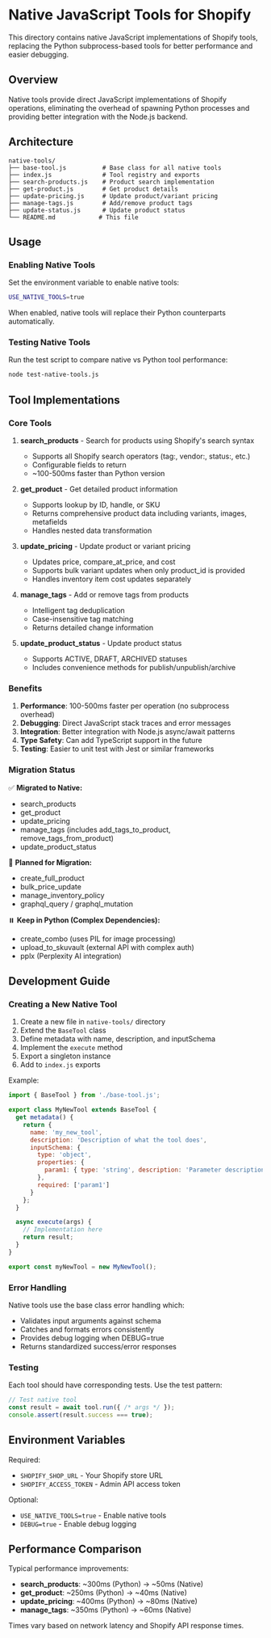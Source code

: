 # Native JavaScript Tools for Shopify

This directory contains native JavaScript implementations of Shopify tools, replacing the Python subprocess-based tools for better performance and easier debugging.

## Overview

Native tools provide direct JavaScript implementations of Shopify operations, eliminating the overhead of spawning Python processes and providing better integration with the Node.js backend.

## Architecture

```
native-tools/
├── base-tool.js          # Base class for all native tools
├── index.js              # Tool registry and exports
├── search-products.js    # Product search implementation
├── get-product.js        # Get product details
├── update-pricing.js     # Update product/variant pricing
├── manage-tags.js        # Add/remove product tags
├── update-status.js      # Update product status
└── README.md            # This file
```

## Usage

### Enabling Native Tools

Set the environment variable to enable native tools:
```bash
USE_NATIVE_TOOLS=true
```

When enabled, native tools will replace their Python counterparts automatically.

### Testing Native Tools

Run the test script to compare native vs Python tool performance:
```bash
node test-native-tools.js
```

## Tool Implementations

### Core Tools

1. **search_products** - Search for products using Shopify's search syntax
   - Supports all Shopify search operators (tag:, vendor:, status:, etc.)
   - Configurable fields to return
   - ~100-500ms faster than Python version

2. **get_product** - Get detailed product information
   - Supports lookup by ID, handle, or SKU
   - Returns comprehensive product data including variants, images, metafields
   - Handles nested data transformation

3. **update_pricing** - Update product or variant pricing
   - Updates price, compare_at_price, and cost
   - Supports bulk variant updates when only product_id is provided
   - Handles inventory item cost updates separately

4. **manage_tags** - Add or remove tags from products
   - Intelligent tag deduplication
   - Case-insensitive tag matching
   - Returns detailed change information

5. **update_product_status** - Update product status
   - Supports ACTIVE, DRAFT, ARCHIVED statuses
   - Includes convenience methods for publish/unpublish/archive

### Benefits

1. **Performance**: 100-500ms faster per operation (no subprocess overhead)
2. **Debugging**: Direct JavaScript stack traces and error messages
3. **Integration**: Better integration with Node.js async/await patterns
4. **Type Safety**: Can add TypeScript support in the future
5. **Testing**: Easier to unit test with Jest or similar frameworks

### Migration Status

✅ **Migrated to Native:**
- search_products
- get_product
- update_pricing
- manage_tags (includes add_tags_to_product, remove_tags_from_product)
- update_product_status

🔄 **Planned for Migration:**
- create_full_product
- bulk_price_update
- manage_inventory_policy
- graphql_query / graphql_mutation

⏸️ **Keep in Python (Complex Dependencies):**
- create_combo (uses PIL for image processing)
- upload_to_skuvault (external API with complex auth)
- pplx (Perplexity AI integration)

## Development Guide

### Creating a New Native Tool

1. Create a new file in `native-tools/` directory
2. Extend the `BaseTool` class
3. Define metadata with name, description, and inputSchema
4. Implement the `execute` method
5. Export a singleton instance
6. Add to `index.js` exports

Example:
```javascript
import { BaseTool } from './base-tool.js';

export class MyNewTool extends BaseTool {
  get metadata() {
    return {
      name: 'my_new_tool',
      description: 'Description of what the tool does',
      inputSchema: {
        type: 'object',
        properties: {
          param1: { type: 'string', description: 'Parameter description' }
        },
        required: ['param1']
      }
    };
  }

  async execute(args) {
    // Implementation here
    return result;
  }
}

export const myNewTool = new MyNewTool();
```

### Error Handling

Native tools use the base class error handling which:
- Validates input arguments against schema
- Catches and formats errors consistently
- Provides debug logging when DEBUG=true
- Returns standardized success/error responses

### Testing

Each tool should have corresponding tests. Use the test pattern:
```javascript
// Test native tool
const result = await tool.run({ /* args */ });
console.assert(result.success === true);
```

## Environment Variables

Required:
- `SHOPIFY_SHOP_URL` - Your Shopify store URL
- `SHOPIFY_ACCESS_TOKEN` - Admin API access token

Optional:
- `USE_NATIVE_TOOLS=true` - Enable native tools
- `DEBUG=true` - Enable debug logging

## Performance Comparison

Typical performance improvements:
- **search_products**: ~300ms (Python) → ~50ms (Native)
- **get_product**: ~250ms (Python) → ~40ms (Native)
- **update_pricing**: ~400ms (Python) → ~80ms (Native)
- **manage_tags**: ~350ms (Python) → ~60ms (Native)

Times vary based on network latency and Shopify API response times.